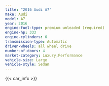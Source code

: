```yaml
---
title: "2016 Audi A7"
make: Audi
model: A7
year: 2016
engine-fuel-type: premium unleaded (required)
engine-hp: 333
engine-cylinders: 6
transmission-type: Automatic
driven-wheels: all wheel drive
number-of-doors: 4
market-category: Luxury,Performance
vehicle-size: Large
vehicle-style: Sedan
---
```


{{< car_info >}}
